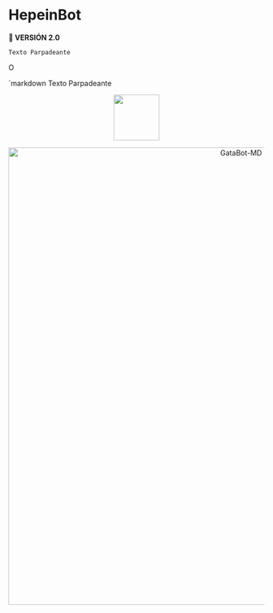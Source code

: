 <h1>HepeinBot</h1>
 <b>🚀 VERSIÓN 2.0</b>

`Texto Parpadeante`

O

`markdown
<span style="animation: blink 1s infinite;">Texto Parpadeante</span>

<p align="center"> 
<a href="https://github.com/GataNina-Li"><img src="file:///F:/Brashkie/Porgramas/ACTIVIDADES/ROBOT/mafuyu-v7/mafuyu-v7/prueba.html" height="90px"></a> 
</p>

<p align="center">
<img src="https://telegra.ph/file/86afc8b4881e2013cded4.jpg" alt="GataBot-MD" width="900"/>
</p>
